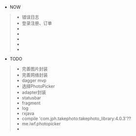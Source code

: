 - NOW
> - 错误日志
> - 登录注册、订单
> -
> -
> -
> -
> -

- TODO
> - 完善图片封装
> - 完善网络封装
> - dagger mvp
> - 选择PhotoPicker
> - adapter封装
> - statusbar
> - fragment
> - log
> - rxjava
> - compile 'com.jph.takephoto:takephoto_library:4.0.3'??
> - me.iwf.photopicker
> -